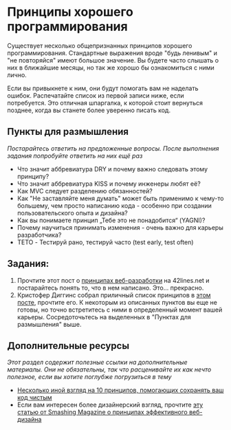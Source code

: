 # Принципы хорошего программирования

Существует несколько общепризнанных принципов хорошего программирования. Стандартные выражения вроде "будь ленивым" и "не повторяйся" имеют большое значение. Вы будете часто слышать о них в ближайшие месяцы, но так же хорошо бы ознакомиться с ними лично.

Если вы привыкнете к ним, они будут помогать вам не наделать ошибок. Распечатайте список из первой записи ниже, если потребуется. Это отличная шпаргалка, к которой стоит вернуться позднее, когда вы станете более уверенно писать код.


## Пункты для размышления

*Постарайтесь ответить на предложенные вопросы. После выполнения задания попробуйте ответить на них ещё раз*

* Что значит аббревиатура DRY и почему важно следовать этому принципу?
* Что значит аббревиатура KISS и почему инженеры любят её?
* Как MVC следует разделению обязанностей?
* Как "Не заставляйте меня думать" может быть применимо к чему-то большему, чем просто написанию кода - особенно при создании пользовательского опыта и дизайна?
* Как вы понимаете принцип „Тебе это не понадобится“ (YAGNI)?
* Почему научиться принимать изменения - очень важно для карьеры разработчика?
* TETO - Тестируй рано, тестируй часто (test early, test often)

## Задания:
1. Прочтите этот пост о [принципах веб-разработки](https://www.42lines.net/2011/10/13/some-principles-of-web-development/) на 42lines.net и постарайтесь понять то, что в нем написано. Это... прекрасно.
1. Кристофер Диггинс собрал приличный список принципов в [этом посте](http://www.artima.com/weblogs/viewpost.jsp?thread=331531), прочтите его. К некоторым из описанных пунктов вы еще не готовы, но точно встретитесь с ними в определенный момент вашей карьеры. Сосредоточьтесь на выделенных в "Пунктах для размышления" выше.

## Дополнительные ресурсы

*Этот раздел содержит полезные ссылки на дополнительные материалы. Они не обязательны, так что расценивайте их как нечто полезное, если вы хотите поглубже погрузиться в тему*
* [Несколько иной взгляд на 10 принципов, помогающих сохранять ваш код чистым](http://www.onextrapixel.com/2011/01/20/10-principles-for-keeping-your-programming-code-clean/)
* Если вам интересен более дизайнерский взгляд, прочтите [эту статью от Smashing Magazine о принципах эффективного веб-дизайна](http://uxdesign.smashingmagazine.com/2008/01/31/10-principles-of-effective-web-design/)
